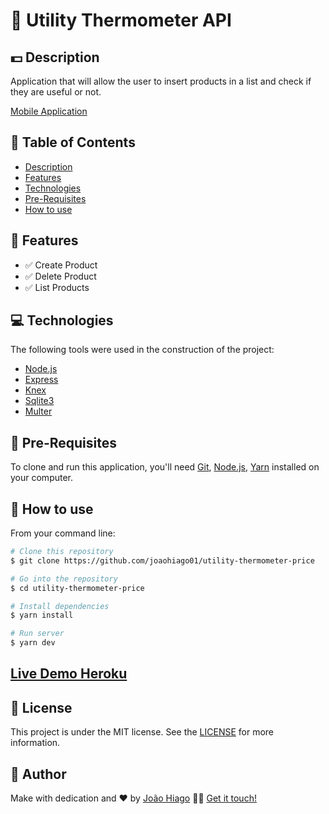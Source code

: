 # :money_with_wings: Utility Thermometer API

## :dollar: Description

Application that will allow the user to insert products in a list and check if they are useful or not.

[Mobile Application](https://github.com/joaohiago01/utility-thermometer-price-mobile)

## :pushpin: Table of Contents

<!--ts-->
   * [Description](#dollar-description)
   * [Features](#key-features)
   * [Technologies](#computer-technologies)
   * [Pre-Requisites](#scroll-pre-requisites)
   * [How to use](#construction_worker-how-to-use)
<!--te-->

## :key: Features

- :white_check_mark: Create Product
- :white_check_mark: Delete Product
- :white_check_mark: List Products

## :computer: Technologies

The following tools were used in the construction of the project:

- [Node.js](https://nodejs.org/en/)
- [Express](http://expressjs.com/pt-br/)
- [Knex](http://knexjs.org/)
- [Sqlite3](https://www.sqlite.org/index.html)
- [Multer](https://github.com/expressjs/multer)

## :scroll: Pre-Requisites

To clone and run this application, you'll need [Git](https://git-scm.com/), [Node.js](https://nodejs.org/en/), [Yarn](https://yarnpkg.com/) installed on your computer.

## :construction_worker: How to use

From your command line:

```bash
# Clone this repository
$ git clone https://github.com/joaohiago01/utility-thermometer-price

# Go into the repository
$ cd utility-thermometer-price

# Install dependencies
$ yarn install

# Run server
$ yarn dev
```
## [Live Demo Heroku](https://utility-thermometer.herokuapp.com/)

## :closed_book: License

This project is under the MIT license. See the [LICENSE](https://github.com/joaohiago01/utility-thermometer-price/blob/master/LICENSE) for more information.

## :rocket: Author

Make with dedication and ❤️ by [João Hiago](https://github.com/joaohiago01) 👋🏽 [Get it touch!](https://www.linkedin.com/in/joaohiago/)
